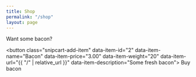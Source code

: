 ```yaml
---
title: Shop
permalink: "/shop"
layout: page
---
```


Want some bacon?

<button
    class="snipcart-add-item"
    data-item-id="2"
    data-item-name="Bacon"
    data-item-price="3.00"
    data-item-weight="20"
    data-item-url="{{ "/" | relative_url }}"
    data-item-description="Some fresh bacon">
        Buy bacon
</button>